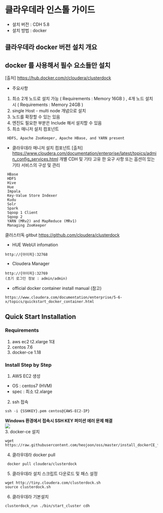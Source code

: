 # 클라우데라 인스톨 가이드

- 설치 버전 : CDH 5.8 
- 설치 방법 : docker 

## 클라우데라 docker 버전 설치 개요

## docker 를 사용해서 필수 요소들만 설치
[출처] https://hub.docker.com/r/cloudera/clusterdock
 - 주요사항
  1. 최소 2개 노드로 설치 가능 ( Requirements : Memory 16GB ) ,  4개 노드 설치 시 ( Requirements : Memory 24GB )
  2. single Host - multi node 개념으로 설치 
  3. 노드를 확장할 수 있는 있음
  4. 엔진도 필요한 부분은 Include 해서 설치할 수 있음
  5. 최소 매니저 설치 컴포넌트 
  ~~~
   HDFS, Apache ZooKeeper, Apache HBase, and YARN present
  ~~~
 
 - 클라우데라 매니저 설치 컴포넌트 
 [출처] https://www.cloudera.com/documentation/enterprise/latest/topics/admin_config_services.html
 개별 CDH 및 기타 고유 한 요구 사항 또는 옵션이 있는 기타 서비스의 구성 및 관리 
~~~
 HBase
 HDFS
 Hive
 Hue
 Impala
 Key-Value Store Indexer
 Kudu
 Solr
 Spark
 Sqoop 1 Client
 Sqoop 2
 YARN (MRv2) and MapReduce (MRv1)
 Managing ZooKeeper
~~~

클러스터독 gitbut
https://github.com/cloudera/clusterdock


- HUE WebUI infomation
~~~
http://{아이피}:32768
~~~

- Cloudera Manager
~~~
http://{아이피}:32769
(초기 로그인 정보 : admin/admin)
~~~

- official docker container install manual  (참고)
~~~
https://www.cloudera.com/documentation/enterprise/5-6-x/topics/quickstart_docker_container.html
~~~

## Quick Start Installation

### Requirements 
 1. aws ec2 t2.xlarge 1대
 2. centos 7.6
 3. docker-ce 1.18
 
### Install Step by Step
 1. AWS EC2 생성
  - OS : centos7 (HVM)
  - spec : 최소 t2.xlarge 
 2. ssh 접속
~~~
ssh -i {SSHKEY}.pem centos@{AWS-EC2-IP}
~~~
 **Windows 환경에서 접속시 SSH KEY 퍼미션 에러 문제 해결**
<br>
<img src="https://raw.githubusercontent.com/heojoon/otot19/master/ssh_key_permission_for_windows.png" align="center">
<br>
 3. docker-ce 설치
~~~
wget https://raw.githubusercontent.com/heojoon/oss/master/install_dockerCE_for_centos.sh
~~~
 4. 클라우데라 docker pull
~~~
 docker pull cloudera/clusterdock
~~~
 5. 클라우데라 설치 스크립트 다운로드 및 패스 설정
~~~
wget http://tiny.cloudera.com/clusterdock.sh
source clusterdock.sh
~~~
 6. 클라우데라 기본설치
~~~
clusterdock_run ./bin/start_cluster cdh
~~~
 
 
 


